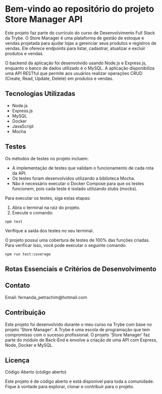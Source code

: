
<!DOCTYPE html>
<html lang="pt-br">
<head>
  <meta charset="UTF-8">
  <meta name="viewport" content="width=device-width, initial-scale=1.0">
  <title>Store Manager API</title>
</head>
<body>
  <h1><strong>Bem-vindo ao repositório do projeto Store Manager API</strong></h1>
  <p>Este projeto faz parte do currículo do curso de Desenvolvimento Full Stack da Trybe. O Store Manager é uma plataforma de gestão de estoque e vendas projetada para ajudar lojas a gerenciar seus produtos e registros de vendas. Ele oferece endpoints para listar, cadastrar, atualizar e excluir produtos e vendas.</p>
  <p>O backend da aplicação foi desenvolvido usando Node.js e Express.js, enquanto o banco de dados utilizado é o MySQL. A aplicação disponibiliza uma API RESTful que permite aos usuários realizar operações CRUD (Create, Read, Update, Delete) em produtos e vendas.</p>
  <h2><strong>Tecnologias Utilizadas</strong></h2>
  <ul>
    <li>Node.js</li>
    <li>Express.js</li>
    <li>MySQL</li>
    <li>Docker</li>
    <li>JavaScript</li>
    <li>Mocha</li>
  </ul>
  <h2><strong>Testes</strong></h2>
  <p>Os métodos de testes no projeto incluem:</p>
  <ul>
    <li>A implementação de testes que validam o funcionamento de cada rota da API.</li>
    <li>Os testes foram desenvolvidos utilizando a biblioteca Mocha.</li>
    <li>Não é necessário executar o Docker Compose para que os testes funcionem, pois cada teste é isolado utilizando stubs (mocks).</li>
  </ul>
  <p>Para executar os testes, siga estas etapas:</p>
  <ol>
    <li>Abra o terminal na raiz do projeto.</li>
    <li>Execute o comando:</li>
  </ol>
<code>npm test</code>

  <p>Verifique a saída dos testes no seu terminal.</p>
  <p>O projeto possui uma cobertura de testes de 100% das funções criadas. Para verificar isso, você pode executar o seguinte comando:</p>
<code>npm run test:coverage</code>

  <h2><strong>Rotas Essenciais e Critérios de Desenvolvimento</strong></h2>
  <!-- Listagem das rotas essenciais e critérios de desenvolvimento -->
  <h2><strong>Contato</strong></h2>
  <p>Email: fernanda_petrachim@hotmail.com</p>
  <h2><strong>Contribuição</strong></h2>
  <p>Este projeto foi desenvolvido durante o meu curso na Trybe com base no projeto 'Store Manager'. A Trybe é uma escola de programação que tem compromisso com o sucesso profissional. O projeto 'Store Manager' faz parte do módulo de Back-End e envolve a criação de uma API com Express, Node, Docker e MySQL.</p>
  <h2><strong>Licença</strong></h2>
  <p>Código Aberto (código aberto)</p>
  <p>Este projeto é de código aberto e está disponível para toda a comunidade. Fique à vontade para explorar, clonar e contribuir para o projeto.</p>
</body>
</html>
